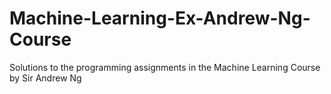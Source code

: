 # Machine-Learning-Ex-Andrew-Ng-Course
Solutions to the programming assignments in the Machine Learning Course by Sir Andrew Ng
